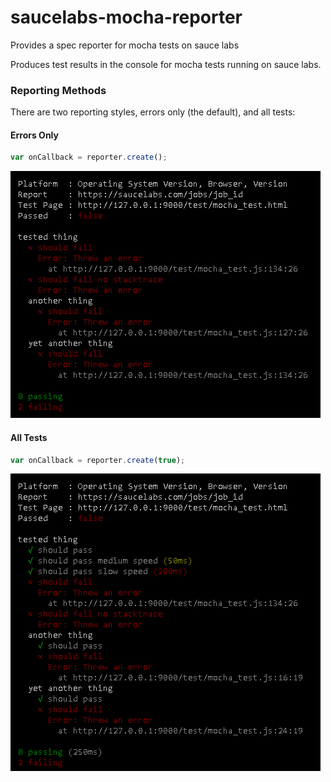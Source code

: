 # saucelabs-mocha-reporter

Provides a spec reporter for mocha tests on sauce labs

Produces test results in the console for mocha tests running on sauce labs.

### Reporting Methods ###

There are two reporting styles, errors only (the default), and all tests:

#### Errors Only ####

```JavaScript
var onCallback = reporter.create();
```

![Errors Only](https://raw.githubusercontent.com/tejacques/saucelabs-mocha-reporter/master/images/errors_only.png)

#### All Tests ####

```JavaScript
var onCallback = reporter.create(true);
```

![All tests](https://raw.githubusercontent.com/tejacques/saucelabs-mocha-reporter/master/images/all_tests.png)
